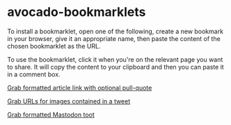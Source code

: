 # avocado-bookmarklets

To install a bookmarklet, open one of the following, create a new bookmark in your browser, give it an appropriate name, then paste the content of the chosen bookmarklet as the URL.

To use the bookmarklet, click it when you're on the relevant page you want to share. It will copy the content to your clipboard and then you can paste it in a comment box.

[Grab formatted article link with optional pull-quote](https://github.com/tkomf/avocado-bookmarklets/raw/main/scripts/format-link-for-disqus-with-pull-quote.txt)

[Grab URLs for images contained in a tweet](https://github.com/tkomf/avocado-bookmarklets/raw/main/scripts/get-tweet-image-urls.txt)

[Grab formatted Mastodon toot](https://github.com/tkomf/avocado-bookmarklets/raw/main/scripts/copy-toot.txt)
